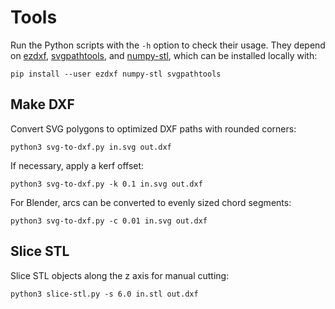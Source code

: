 Tools
=====

Run the Python scripts with the `-h` option to check their usage.
They depend on [ezdxf], [svgpathtools], and [numpy-stl], which can
be installed locally with:

	pip install --user ezdxf numpy-stl svgpathtools

[ezdxf]: https://github.com/mozman/ezdxf
[numpy-stl]: https://github.com/WoLpH/numpy-stl
[svgpathtools]: https://github.com/mathandy/svgpathtools


Make DXF
--------

Convert SVG polygons to optimized DXF paths with rounded corners:

	python3 svg-to-dxf.py in.svg out.dxf

If necessary, apply a kerf offset:

	python3 svg-to-dxf.py -k 0.1 in.svg out.dxf

For Blender, arcs can be converted to evenly sized chord segments:

	python3 svg-to-dxf.py -c 0.01 in.svg out.dxf


Slice STL
---------

Slice STL objects along the z axis for manual cutting:

	python3 slice-stl.py -s 6.0 in.stl out.dxf
